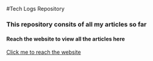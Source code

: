 #Tech Logs Repository
<h3>This repository consits of all my articles so far</h3>
<h4>Reach the website to view all the articles here </h4>
<a href="ihatereading.in/logs">Click me to reach the website</a>



